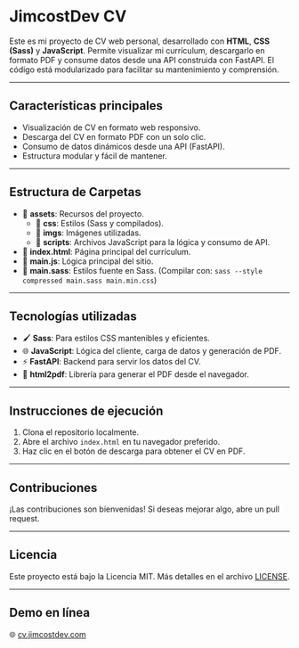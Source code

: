 # JimcostDev CV

Este es mi proyecto de CV web personal, desarrollado con **HTML**, **CSS (Sass)** y **JavaScript**. Permite visualizar mi currículum, descargarlo en formato PDF y consume datos desde una API construida con FastAPI. El código está modularizado para facilitar su mantenimiento y comprensión.

---

## Características principales

- Visualización de CV en formato web responsivo.
- Descarga del CV en formato PDF con un solo clic.
- Consumo de datos dinámicos desde una API (FastAPI).
- Estructura modular y fácil de mantener.

---

## Estructura de Carpetas

- 📁 **assets**: Recursos del proyecto.
  - 📁 **css**: Estilos (Sass y compilados).
  - 📁 **imgs**: Imágenes utilizadas.
  - 📁 **scripts**: Archivos JavaScript para la lógica y consumo de API.
- 📄 **index.html**: Página principal del currículum.
- 📄 **main.js**: Lógica principal del sitio.
- 📄 **main.sass**: Estilos fuente en Sass. (Compilar con: `sass --style compressed main.sass main.min.css`)

---

## Tecnologías utilizadas

- 🖌️ **Sass**: Para estilos CSS mantenibles y eficientes.
- 🌐 **JavaScript**: Lógica del cliente, carga de datos y generación de PDF.
- ⚡ **FastAPI**: Backend para servir los datos del CV.
- 📄 **html2pdf**: Librería para generar el PDF desde el navegador.

---

## Instrucciones de ejecución

1. Clona el repositorio localmente.
2. Abre el archivo `index.html` en tu navegador preferido.
3. Haz clic en el botón de descarga para obtener el CV en PDF.

---


## Contribuciones

¡Las contribuciones son bienvenidas! Si deseas mejorar algo, abre un pull request.

---

## Licencia

Este proyecto está bajo la Licencia MIT. Más detalles en el archivo [LICENSE](./LICENSE).

---

## Demo en línea

🌐 [cv.jimcostdev.com](https://cv.jimcostdev.com/)
